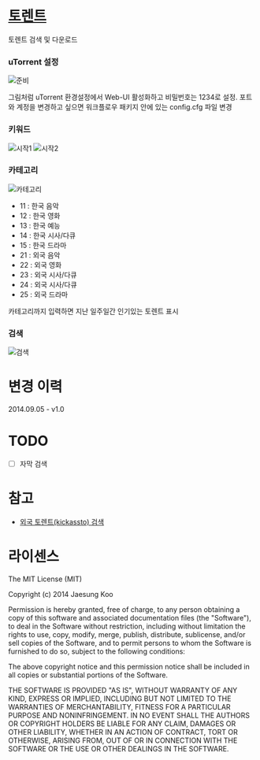 # [토렌트](https://raw.github.com/mrz1277/alfred-workflows/master/workflows/torrent.alfredworkflow)
토렌트 검색 및 다운로드

### uTorrent 설정
![준비](https://raw.githubusercontent.com/mrz1277/alfred-workflows/master/screenshots/torrent-0.png)

그림처럼 uTorrent 환경설정에서 Web-UI 활성화하고 비밀번호는 1234로 설정.
포트와 계정을 변경하고 싶으면 워크플로우 패키지 안에 있는 config.cfg 파일 변경

### 키워드
![시작1](https://raw.githubusercontent.com/mrz1277/alfred-workflows/master/screenshots/torrent-1.png)
![시작2](https://raw.githubusercontent.com/mrz1277/alfred-workflows/master/screenshots/torrent-1-1.png)

### 카테고리
![카테고리](https://raw.githubusercontent.com/mrz1277/alfred-workflows/master/screenshots/torrent-2.png)

- 11 : 한국 음악
- 12 : 한국 영화
- 13 : 한국 예능
- 14 : 한국 시사/다큐
- 15 : 한국 드라마
- 21 : 외국 음악
- 22 : 외국 영화
- 23 : 외국 시사/다큐
- 24 : 외국 시사/다큐
- 25 : 외국 드라마

카테고리까지 입력하면 지난 일주일간 인기있는 토렌트 표시

### 검색
![검색](https://raw.githubusercontent.com/mrz1277/alfred-workflows/master/screenshots/torrent-3.png)

# 변경 이력
2014.09.05 - v1.0

# TODO
- [ ] 자막 검색

# 참고
- [외국 토렌트(kickassto) 검색](https://github.com/bfw/alfred-torrent)

# 라이센스

The MIT License (MIT)

Copyright (c) 2014 Jaesung Koo

Permission is hereby granted, free of charge, to any person obtaining a copy of 
this software and associated documentation files (the "Software"), to deal in 
the Software without restriction, including without limitation the rights to 
use, copy, modify, merge, publish, distribute, sublicense, and/or sell copies of
the Software, and to permit persons to whom the Software is furnished to do so,
subject to the following conditions:

The above copyright notice and this permission notice shall be included in all
copies or substantial portions of the Software.

THE SOFTWARE IS PROVIDED "AS IS", WITHOUT WARRANTY OF ANY KIND, EXPRESS OR 
IMPLIED, INCLUDING BUT NOT LIMITED TO THE WARRANTIES OF MERCHANTABILITY, FITNESS
FOR A PARTICULAR PURPOSE AND NONINFRINGEMENT. IN NO EVENT SHALL THE AUTHORS OR 
COPYRIGHT HOLDERS BE LIABLE FOR ANY CLAIM, DAMAGES OR OTHER LIABILITY, WHETHER 
IN AN ACTION OF CONTRACT, TORT OR OTHERWISE, ARISING FROM, OUT OF OR IN 
CONNECTION WITH THE SOFTWARE OR THE USE OR OTHER DEALINGS IN THE SOFTWARE.